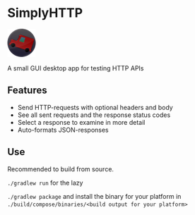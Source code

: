 # SimplyHTTP
<img src=https://github.com/Veikkosuhonen/SimplyHTTP/blob/master/src/main/resources/icon.png width=64>

A small GUI desktop app for testing HTTP APIs



## Features

- Send HTTP-requests with optional headers and body
- See all sent requests and the response status codes
- Select a response to examine in more detail
- Auto-formats JSON-responses

## Use

Recommended to build from source.

`./gradlew run` for the lazy

`./gradlew package` and install the binary for your platform in `./build/compose/binaries/<build output for your platform>`
